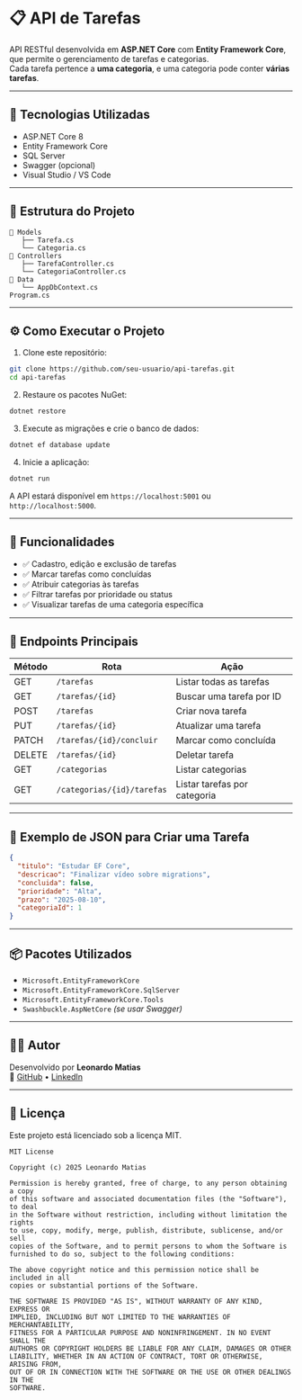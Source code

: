 # 📋 API de Tarefas

API RESTful desenvolvida em **ASP.NET Core** com **Entity Framework Core**, que permite o gerenciamento de tarefas e categorias.  
Cada tarefa pertence a **uma categoria**, e uma categoria pode conter **várias tarefas**.

---

## 🚀 Tecnologias Utilizadas

- ASP.NET Core 8
- Entity Framework Core
- SQL Server
- Swagger (opcional)
- Visual Studio / VS Code

---

## 📁 Estrutura do Projeto

```
📁 Models
   ├── Tarefa.cs
   └── Categoria.cs
📁 Controllers
   ├── TarefaController.cs
   └── CategoriaController.cs
📁 Data
   └── AppDbContext.cs
Program.cs
```

---

## ⚙️ Como Executar o Projeto

1. Clone este repositório:
```bash
git clone https://github.com/seu-usuario/api-tarefas.git
cd api-tarefas
```

2. Restaure os pacotes NuGet:
```bash
dotnet restore
```

3. Execute as migrações e crie o banco de dados:
```bash
dotnet ef database update
```

4. Inicie a aplicação:
```bash
dotnet run
```

A API estará disponível em `https://localhost:5001` ou `http://localhost:5000`.

---

## 📌 Funcionalidades

- ✅ Cadastro, edição e exclusão de tarefas
- ✅ Marcar tarefas como concluídas
- ✅ Atribuir categorias às tarefas
- ✅ Filtrar tarefas por prioridade ou status
- ✅ Visualizar tarefas de uma categoria específica

---

## 🧪 Endpoints Principais

| Método | Rota                        | Ação                        |
|--------|-----------------------------|-----------------------------|
| GET    | `/tarefas`                  | Listar todas as tarefas     |
| GET    | `/tarefas/{id}`             | Buscar uma tarefa por ID    |
| POST   | `/tarefas`                  | Criar nova tarefa           |
| PUT    | `/tarefas/{id}`             | Atualizar uma tarefa        |
| PATCH  | `/tarefas/{id}/concluir`    | Marcar como concluída       |
| DELETE | `/tarefas/{id}`             | Deletar tarefa              |
| GET    | `/categorias`               | Listar categorias           |
| GET    | `/categorias/{id}/tarefas`  | Listar tarefas por categoria|

---

## 📝 Exemplo de JSON para Criar uma Tarefa

```json
{
  "titulo": "Estudar EF Core",
  "descricao": "Finalizar vídeo sobre migrations",
  "concluida": false,
  "prioridade": "Alta",
  "prazo": "2025-08-10",
  "categoriaId": 1
}
```

---

## 📦 Pacotes Utilizados

- `Microsoft.EntityFrameworkCore`
- `Microsoft.EntityFrameworkCore.SqlServer`
- `Microsoft.EntityFrameworkCore.Tools`
- `Swashbuckle.AspNetCore` *(se usar Swagger)*

---

## 👨‍💻 Autor

Desenvolvido por **Leonardo Matias**  
🔗 [GitHub](https://github.com/Lmatias122) • [LinkedIn](https://www.linkedin.com/in/leonardo-matias122/)

---

## 📄 Licença

Este projeto está licenciado sob a licença MIT.

```
MIT License

Copyright (c) 2025 Leonardo Matias

Permission is hereby granted, free of charge, to any person obtaining a copy
of this software and associated documentation files (the "Software"), to deal
in the Software without restriction, including without limitation the rights
to use, copy, modify, merge, publish, distribute, sublicense, and/or sell
copies of the Software, and to permit persons to whom the Software is
furnished to do so, subject to the following conditions:

The above copyright notice and this permission notice shall be included in all
copies or substantial portions of the Software.

THE SOFTWARE IS PROVIDED "AS IS", WITHOUT WARRANTY OF ANY KIND, EXPRESS OR
IMPLIED, INCLUDING BUT NOT LIMITED TO THE WARRANTIES OF MERCHANTABILITY,
FITNESS FOR A PARTICULAR PURPOSE AND NONINFRINGEMENT. IN NO EVENT SHALL THE
AUTHORS OR COPYRIGHT HOLDERS BE LIABLE FOR ANY CLAIM, DAMAGES OR OTHER
LIABILITY, WHETHER IN AN ACTION OF CONTRACT, TORT OR OTHERWISE, ARISING FROM,
OUT OF OR IN CONNECTION WITH THE SOFTWARE OR THE USE OR OTHER DEALINGS IN THE
SOFTWARE.
```
